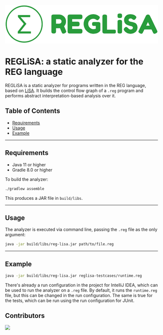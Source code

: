 <img src="logo/reg-lisa-logo.png">

# REGLiSA: a static analyzer for the REG language

REGLiSA is a static analyzer for programs written in the REG language, based on [LiSA](https://github.com/lisa-analyzer/lisa/). It builds the control flow graph of a `.reg` program and performs abstract interpretation-based analysis over it.

## Table of Contents

- [Requirements](#requirements)
- [Usage](#usage)
- [Example](#example)

---

## Requirements

- Java 11 or higher
- Gradle 8.0 or higher

To build the analyzer:

```bash
./gradlew assemble
```

This produces a JAR file in `build/libs`.

---

## Usage

The analyzer is executed via command line, passing the `.reg` file as the only argument:

```bash
java -jar build/libs/reg-lisa.jar path/to/file.reg
```

---

## Example

```bash
java -jar build/libs/reg-lisa.jar reglisa-testcases/runtime.reg
```

There's already a run configuration in the project for IntelliJ IDEA, which can be used to run the analyzer on a `.reg` file.
By default, it runs the `runtime.reg` file, but this can be changed in the run configuration.
The same is true for the tests, which can be run using the run configuration for JUnit.

## Contributors

<a href="https://github.com/lisa-analyzer/reg-lisa/graphs/contributors">
  <img src="https://contrib.rocks/image?repo=lisa-analyzer/reg-lisa" />
</a>